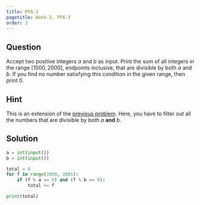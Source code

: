 ```yaml
---
title: PPA-3
pagetitle: Week-3, PPA-3
order: 3
---
```


## Question

Accept two positive integers $a$ and $b$ as input. Print the sum of all integers in the range $[1000, 2000]$, endpoints inclusive, that are divisible by both $a$ and $b$. If you find no number satisfying this condition in the given range, then print 0.



## Hint

This is an extension of the [previous problem](/ppa/week-3/PPA-2.md). Here, you have to filter out all the numbers that are divisible by both $a$ **and** $b$.



## Solution

```python
a = int(input())
b = int(input())

total = 0
for f in range(1000, 2001):
    if (f % a == 0) and (f % b == 0):
        total += f

print(total)
```

